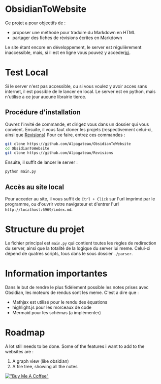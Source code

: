 # ObsidianToWebsite
Ce projet a pour objectifs de :
- proposer une méthode pour traduire du Markdown en HTML 
- partager des fiches de révisions écrites en Markdown 

Le site étant encore en développement, le server est régulièrement inaccessible, mais, si il est en ligne vous pouvez y acceder[ici](http://5.135.111.214:6969/index.md). 

# Test Local 
Si le server n'est pas accessible, ou si vous voulez y avoir acces sans internet, il est possible de le lancer en local. 
Le server est en python, mais n'utilise a ce jour aucune librairie tierce. 

## Procédure d'installation 
Ouvrez l'invité de commande, et dirigez vous dans un dossier qui vous convient.
Ensuite, il vous faut cloner les projets (respectivement celui-ci, ainsi que [Revisions](https://github.com/Alpagateau/Revisions))
Pour ce faire, entrez ces commandes :
```bash 
git clone https://github.com/Alpagateau/ObsidianToWebsite 
cd ObsidianToWebsite 
git clone https://github.com/Alpagateau/Revisions 
```

Ensuite, il suffit de lancer le server :
```bash 
python main.py 
```
## Accès au site local 
Pour acceder au site, il vous suffit de `Ctrl + Click` sur l'url imprimé par le programme, ou d'ouvrir votre navigateur et d'entrer l'url `http://localhost:6969/index.md`. 

# Structure du projet 
Le fichier principal est `main.py` qui contient toutes les règles de redirection du server, ainsi que la totalité de la logique du server lui meme. 
Celui-ci dépend de quatres scripts, tous dans le sous dossier `./parser`. 

# Information importantes 
Dans le but de rendre le plus fidèlement possible les notes prises avec Obsidian, les moteurs de rendus sont les meme. C'est a dire que :
- Mathjax est utilisé pour le rendu des équations
- highlight.js pour les morceaux de code 
- Mermaid pour les schémas (a implémenter)

# Roadmap
A lot still needs to be done. Some of the features i want to add to the websites are :
1. A graph view (like obsidian)
2. A file tree, showing all the notes

[!["Buy Me A Coffee"](https://www.buymeacoffee.com/assets/img/custom_images/orange_img.png)](https://www.buymeacoffee.com/alpa_)
